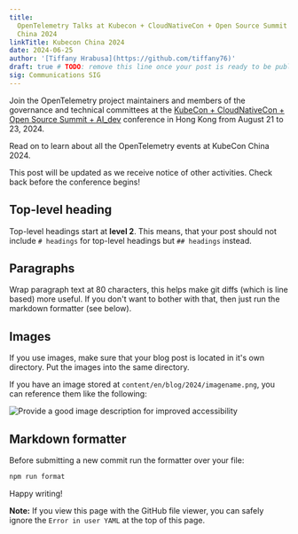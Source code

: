 ```yaml
---
title:
  OpenTelemetry Talks at Kubecon + CloudNativeCon + Open Source Summit + AI_dev
  China 2024
linkTitle: Kubecon China 2024
date: 2024-06-25
author: '[Tiffany Hrabusa](https://github.com/tiffany76)'
draft: true # TODO: remove this line once your post is ready to be published
sig: Communications SIG
---
```


Join the OpenTelemetry project maintainers and members of the governance and
technical committees at the [KubeCon + CloudNativeCon + Open Source Summit +
AI_dev] conference in Hong Kong from August 21 to 23, 2024.

Read on to learn about all the OpenTelemetry events at KubeCon China 2024.

This post will be updated as we receive notice of other activities. Check
back before the conference begins!

## Top-level heading

Top-level headings start at **level 2**. This means, that your post should not
include `# headings` for top-level headings but `## headings` instead.

## Paragraphs

Wrap paragraph text at 80 characters, this helps make git diffs (which is line
based) more useful. If you don't want to bother with that, then just run the
markdown formatter (see below).

## Images

If you use images, make sure that your blog post is located in it's own
directory. Put the images into the same directory.

If you have an image stored at `content/en/blog/2024/imagename.png`, you can
reference them like the following:

![Provide a good image description for improved accessibility](imagename.png)

## Markdown formatter

Before submitting a new commit run the formatter over your file:

```sh
npm run format
```

Happy writing!

**Note:** If you view this page with the GitHub file viewer, you can safely
ignore the `Error in user YAML` at the top of this page.

[#otel-user-research]: https://cloud-native.slack.com/archives/C01RT3MSWGZ
[KubeCon + CloudNativeCon + Open Source Summit + AI_dev]:
  https://events.linuxfoundation.org/kubecon-cloudnativecon-open-source-summit-ai-dev-china/
[Observability Day]:
  https://events.linuxfoundation.org/kubecon-cloudnativecon-europe/co-located-events/observability-day/
